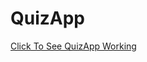 # QuizApp

[Click To See QuizApp Working](https://user-images.githubusercontent.com/38467102/54335447-f9920300-464e-11e9-9f44-cb41dea35805.gif)
